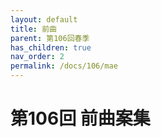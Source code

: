 ```yaml
---
layout: default
title: 前曲
parent: 第106回春季
has_children: true
nav_order: 2
permalink: /docs/106/mae
---
```


# 第106回 前曲案集
